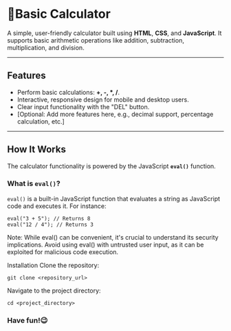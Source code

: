 # 🧮Basic Calculator

A simple, user-friendly calculator built using **HTML**, **CSS**, and **JavaScript**. It supports basic arithmetic operations like addition, subtraction, multiplication, and division.

---

## Features

- Perform basic calculations: **+, -, *, /**.
- Interactive, responsive design for mobile and desktop users.
- Clear input functionality with the "DEL" button.
- [Optional: Add more features here, e.g., decimal support, percentage calculation, etc.]

---

## How It Works

The calculator functionality is powered by the JavaScript **`eval()`** function. 

### What is `eval()`?

`eval()` is a built-in JavaScript function that evaluates a string as JavaScript code and executes it. For instance:

    eval("3 + 5"); // Returns 8
    eval("12 / 4"); // Returns 3
Note: While eval() can be convenient, it's crucial to understand its security implications. Avoid using eval() with untrusted user input, as it can be exploited for malicious code execution.

Installation
Clone the repository:

    git clone <repository_url>
Navigate to the project directory:

    cd <project_directory>


### Have fun!😉
